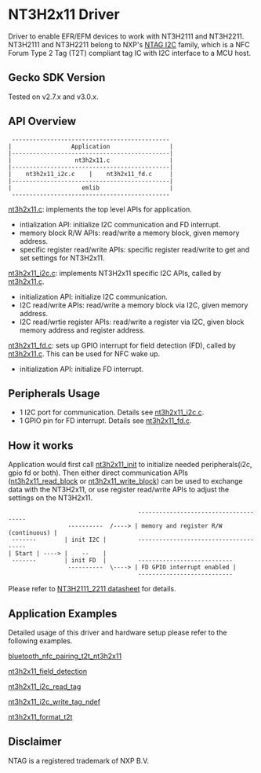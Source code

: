 # NT3H2x11 Driver

Driver to enable EFR/EFM devices to work with NT3H2111 and NT3H2211. 
NT3H2111 and NT3H2211 belong to NXP's [NTAG I2C](https://www.nxp.com/products/rfid-nfc/nfc-hf/nfc-tags-for-electronics/ntag-ic-iplus-i-nfc-forum-type-2-tag-with-ic-interface:NTAG_I2C) family, which is a NFC Forum Type 2 Tag (T2T) compliant tag IC with I2C interface to a MCU host. 

## Gecko SDK Version

Tested on v2.7.x and v3.0.x.

## API Overview

```
 ---------------------------------------------
|                 Application                 | 
|---------------------------------------------|
|                  nt3h2x11.c                 |
|---------------------------------------------|
|    nt3h2x11_i2c.c    |    nt3h2x11_fd.c     |
|---------------------------------------------|
|                    emlib                    |
 ---------------------------------------------
```

[nt3h2x11.c](src/nt3h2x11.c): implements the top level APIs for application.
- intialization API: initialize I2C communication and FD interrupt.
- memory block R/W APIs: read/write a memory block, given memory address.
- specific register read/write APIs: specific register read/write to get and set settings for NT3H2x11.

[nt3h2x11_i2c.c](src/nt3h2x11_i2c.c): implements NT3H2x11 specific I2C APIs, called by [nt3h2x11.c](src/nt3h2x11.c).
- initialization API: initialize I2C communication.
- I2C read/write APIs: read/write a memory block via I2C, given memory address.
- I2C read/wrtie register APIs: read/write a register via I2C, given block memory address and register address.

[nt3h2x11_fd.c](src/nt3h2x11_fd.c): sets up GPIO interrupt for field detection (FD), called by [nt3h2x11.c](src/nt3h2x11.c). This can be used for NFC wake up.
- initialization API: initialize FD interrupt.

## Peripherals Usage
- 1 I2C port for communication. Details see [nt3h2x11_i2c.c](src/nt3h2x11_i2c.c).
- 1 GPIO pin for FD interrupt. Details see [nt3h2x11_fd.c](src/nt3h2x11_fd.c).

## How it works
Application would first call [nt3h2x11_init](src/nt3h2x11.c#L104) to initialize needed peripherals(i2c, gpio fd or both). Then either direct communication APIs ([nt3h2x11_read_block](src/nt3h2x11.c#L132) or [nt3h2x11_write_block](src/nt3h2x11.c#L153)) can be used to exchange data with the NT3H2x11, or use register read/write APIs to adjust the settings on the NT3H2x11. 

```
                                     --------------------------------------
                 ----------  /----> | memory and register R/W (continuous) |    
 -------        | init I2C |         --------------------------------------
| Start | ----> |    --    |
 -------        | init FD  |         ---------------------------
                 ----------  \----> | FD GPIO interrupt enabled |
                                     ---------------------------
```

Please refer to [NT3H2111_2211 datasheet](https://www.nxp.com/docs/en/data-sheet/NT3H2111_2211.pdf) for details.

## Application Examples

Detailed usage of this driver and hardware setup please refer to the following examples.

[bluetooth_nfc_pairing_t2t_nt3h2x11](https://github.com/SiliconLabs/bluetooth_applications/tree/master/bluetooth_nfc_pairing/bluetooth_nfc_pairing_t2t_nt3h2x11)

[nt3h2x11_field_detection](https://github.com/SiliconLabs/nfc/tree/master/examples/nt3h2x11_field_detection)

[nt3h2x11_i2c_read_tag](https://github.com/SiliconLabs/nfc/tree/master/examples/nt3h2x11_i2c_read_tag)

[nt3h2x11_i2c_write_tag_ndef](https://github.com/SiliconLabs/nfc/tree/master/examples/nt3h2x11_i2c_write_tag_ndef)

[nt3h2x11_format_t2t](https://github.com/SiliconLabs/nfc/tree/master/examples/nt3h2x11_format_t2t)

## Disclaimer ##

NTAG is a registered trademark of NXP B.V.

